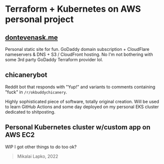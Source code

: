 # Terraform + Kubernetes on AWS personal project

## [dontevenask.me](https://dontevenask.me)

Personal static site for fun. GoDaddy domain subscription + CloudFlare nameservers & DNS + S3 / CloudFront hosting. No I'm not bothering with some 3rd party GoDaddy Terraform provider lol.

## chicanerybot

Reddit bot that responds with "Yup!" and variants to comments containing "fuck" in `/r/okbuddychicanery`.

Highly sophisticated piece of software, totally original creation. Will be used to learn GitHub Actions and some day deployed on my personal EKS cluster dedicated to shitposting.

## Personal Kubernetes cluster w/custom app on AWS EC2

WIP I got other things to do too ok?

> Mikalai Lapko, 2022
